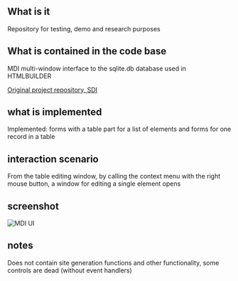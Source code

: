 ## What is it

Repository for testing, demo and research purposes

## What is contained in the code base

MDI multi-window interface to the sqlite.db database used in HTMLBUILDER

[Original project repository, SDI](https://github.com/artNazarov/HTMLBUILDER)

## what is implemented

Implemented: forms with a table part for a list of elements and forms for one record in a table

## interaction scenario

From the table editing window, by calling the context menu with the right mouse button, a window for editing a single element opens

## screenshot

![MDI UI](https://dl.dropbox.com/scl/fi/zjqo20j07b18cw7to5846/starter_htmlbuilder_mdi.png?rlkey=s94fa3ie6bxher9hmdn9rs06l&st=sjaeho3y)

## notes

Does not contain site generation functions and other functionality, some controls are dead (without event handlers)
